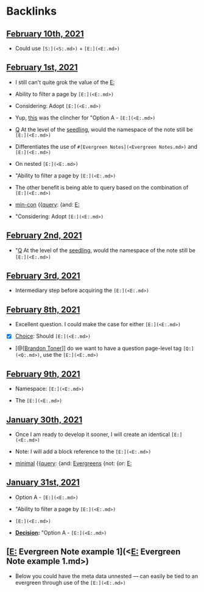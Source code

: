 
# Backlinks
## [February 10th, 2021](<February 10th, 2021.md>)
- Could use `[S:](<S:.md>)` + `[E:](<E:.md>)`

## [February 1st, 2021](<February 1st, 2021.md>)
- I still can't quite grok the value of the [E:](<E:.md>)

- Ability to filter a page by `[E:](<E:.md>)`

- Considering: Adopt `[E:](<E:.md>)`

- Yup, [this](((QKH6Nx7jZ))) was the clincher for "Option A - `[E:](<E:.md>)`

- [Q](<Q.md>) At the level of the [seedling]([seedlings](<seedlings.md>)), would the namespace of the note still be `[E:](<E:.md>)`

- Differentiates the use of `#[Evergreen Notes](<Evergreen Notes.md>)` and `[E:](<E:.md>)`

- On nested `[E:](<E:.md>)`

- "Ability to filter a page by `[E:](<E:.md>)`

- The other benefit is being able to query based on the combination of `[E:](<E:.md>)`

- [min-con](<min-con.md>) {{[query](<query.md>): {and: [E:](<E:.md>)

- "Considering: Adopt `[E:](<E:.md>)`

## [February 2nd, 2021](<February 2nd, 2021.md>)
- "[Q](<Q.md>) At the level of the [seedling]([seedlings](<seedlings.md>)), would the namespace of the note still be `[E:](<E:.md>)`

## [February 3rd, 2021](<February 3rd, 2021.md>)
- Intermediary step before acquiring the `[E:](<E:.md>)`

## [February 8th, 2021](<February 8th, 2021.md>)
- Excellent question. I could make the case for either `[E:](<E:.md>)`

- [x] [Choice](<Choice.md>): Should `[E:](<E:.md>)`

- [@[[Brandon Toner](<@[[Brandon Toner.md>)]] do we want to have a question page-level tag `[Q:](<Q:.md>)`, use the `[E:](<E:.md>)`

## [February 9th, 2021](<February 9th, 2021.md>)
- Namespace: `[E:](<E:.md>)`

- The `[E:](<E:.md>)`

## [January 30th, 2021](<January 30th, 2021.md>)
- Once I am ready to develop it sooner, I will create an identical `[E:](<E:.md>)`

- Note: I will add a block reference to the `[E:](<E:.md>)`

- [minimal](<minimal.md>) {{[query](<query.md>): {and: [Evergreens](<Evergreens.md>) {not: {or: [E:](<E:.md>)

## [January 31st, 2021](<January 31st, 2021.md>)
- Option A - `[E:](<E:.md>)`

- "Ability to filter a page by `[E:](<E:.md>)`

- `[E:](<E:.md>)`

- **[Decision](<Decision.md>):** "Option A - `[E:](<E:.md>)`

## [[E:](<[E:.md>) Evergreen Note example 1](<[E:](<E:.md>) Evergreen Note example 1.md>)
- Below you could have the meta data unnested — can easily be tied to an evergreen through use of the `[E:](<E:.md>)`

